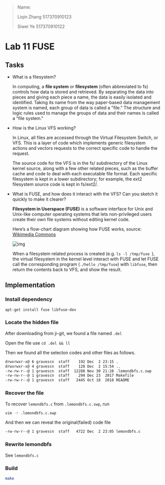 > Name: 
>
> Liqin Zhang 517370910123
>
> Siwei Ye 517370910122

# Lab 11 FUSE

## Tasks

- What is a filesystem?

  In computing, a **file system** or **filesystem** (often abbreviated to fs) controls how data is stored and retrieved. By separating the data into pieces and giving each piece a name, the data is easily isolated and identified. Taking its name from the way paper-based data management system is named, each group of data is called a "file." The structure and logic rules used to manage the groups of data and their names is called a "file system."

- How is the Linux VFS working?

  In Linux, all files are accessed through the Virtual Filesystem Switch, or VFS. This is a layer of code which implements generic filesystem actions and vectors requests to the correct specific code to handle the request.

  The source code for the VFS is in the fs/ subdirectory of the Linux kernel source, along with a few other related pieces, such as the buffer cache and code to deal with each executable file format. Each specific filesystem is kept in a lower subdirectory; for example, the ext2 filesystem source code is kept in fs/ext2/.

- What is FUSE, and how does it interact with the VFS? Can you sketch it quickly to make it clearer?

  **Filesystem in Userspace (FUSE)** is a software interface for Unix and Unix-like computer operating systems that lets non-privileged users create their own file systems without editing kernel code.

  Here’s a flow-chart diagram showing how FUSE works, source: [Wikimedia Commons](https://commons.wikimedia.org/wiki/File:FUSE_structure.svg)

  ![img](https://engineering.facile.it/images/write-filesystem-fuse/FUSE_structure.svg)

  When a filesystem related process is created (e.g. `ls -l /tmp/fuse `), the virtual filesystem in the kernel level interact with FUSE and let FUSE call the corresponding program (`./hello /tmp/fuse`) with `libfuse`, then return the contents back to VFS, and show the result.

## Implementation

### Install dependency

```bash
apt-get install fuse libfuse-dev
```

### Locate the hidden file

After downloading from ji-git, we found a file named ```.del```

Open the file use ```cd .del && ll```

Then we found all the selecton codes and other files  as follows.

```bash
drwxrwxr-x@ 6 gravescn  staff    192 Dec  2 23:15 .
drwxrwxr-x@ 4 gravescn  staff    128 Dec  2 15:54 ..
-rw-rw-r--@ 1 gravescn  staff  12288 Nov 30 21:28 .lemondbfs.c.swp
-rw-rw-r--@ 1 gravescn  staff    294 Dec 23  2017 Makefile
-rw-rw-r--@ 1 gravescn  staff   2445 Oct 18  2018 README
```

### Recover the file

To recover `lemondbfs.c` from `.lemondbfs.c.swp`, run

```bash
vim -r .lemondbfs.c.swp
```

And then we can reveal the original(failed) code file 

```bash
-rw-rw-r--@ 1 gravescn  staff   4722 Dec  2 23:05 lemondbfs.c
```

### Rewrite lemondbfs

See `lemondbfs.c`

### Build

```bash
make
```



